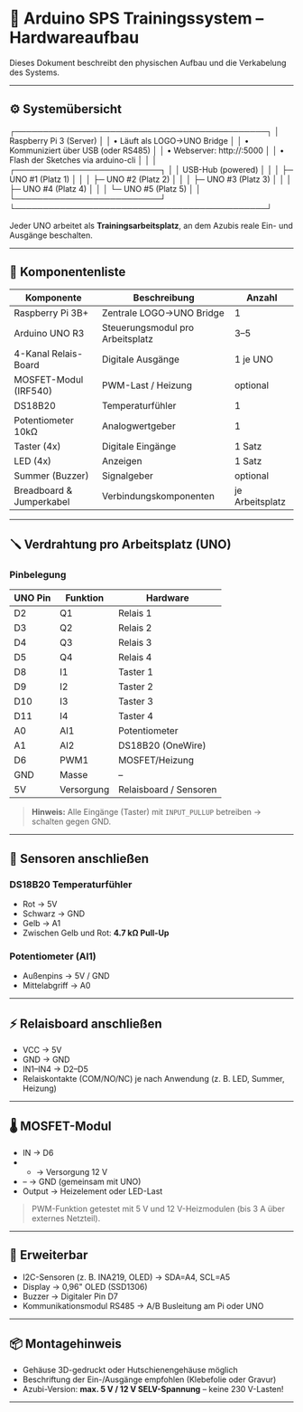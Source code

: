 # 🔌 Arduino SPS Trainingssystem – Hardwareaufbau

Dieses Dokument beschreibt den physischen Aufbau und die Verkabelung des Systems.

---

## ⚙️ Systemübersicht

┌─────────────────────────────────────────────┐
│ Raspberry Pi 3 (Server) │
│ • Läuft als LOGO→UNO Bridge │
│ • Kommuniziert über USB (oder RS485) │
│ • Webserver: http://<pi-ip>:5000 │
│ • Flash der Sketches via arduino-cli │
│
│ ┌──────────────────────────┐
│ │ USB-Hub (powered) │
│ │ ├─ UNO #1 (Platz 1) │
│ │ ├─ UNO #2 (Platz 2) │
│ │ ├─ UNO #3 (Platz 3) │
│ │ ├─ UNO #4 (Platz 4) │
│ │ └─ UNO #5 (Platz 5) │
│ └──────────────────────────┘
└─────────────────────────────────────────────┘


Jeder UNO arbeitet als **Trainingsarbeitsplatz**, an dem Azubis reale Ein- und Ausgänge beschalten.

---

## 🧩 Komponentenliste

| Komponente | Beschreibung | Anzahl |
|-------------|--------------|---------|
| Raspberry Pi 3B+ | Zentrale LOGO→UNO Bridge | 1 |
| Arduino UNO R3 | Steuerungsmodul pro Arbeitsplatz | 3–5 |
| 4-Kanal Relais-Board | Digitale Ausgänge | 1 je UNO |
| MOSFET-Modul (IRF540) | PWM-Last / Heizung | optional |
| DS18B20 | Temperaturfühler | 1 |
| Potentiometer 10kΩ | Analogwertgeber | 1 |
| Taster (4x) | Digitale Eingänge | 1 Satz |
| LED (4x) | Anzeigen | 1 Satz |
| Summer (Buzzer) | Signalgeber | optional |
| Breadboard & Jumperkabel | Verbindungskomponenten | je Arbeitsplatz |

---

## 🪛 Verdrahtung pro Arbeitsplatz (UNO)

### Pinbelegung
| UNO Pin | Funktion | Hardware |
|----------|-----------|-----------|
| D2 | Q1 | Relais 1 |
| D3 | Q2 | Relais 2 |
| D4 | Q3 | Relais 3 |
| D5 | Q4 | Relais 4 |
| D8 | I1 | Taster 1 |
| D9 | I2 | Taster 2 |
| D10 | I3 | Taster 3 |
| D11 | I4 | Taster 4 |
| A0 | AI1 | Potentiometer |
| A1 | AI2 | DS18B20 (OneWire) |
| D6 | PWM1 | MOSFET/Heizung |
| GND | Masse | – |
| 5V | Versorgung | Relaisboard / Sensoren |

> **Hinweis:** Alle Eingänge (Taster) mit `INPUT_PULLUP` betreiben → schalten gegen GND.

---

## 🧲 Sensoren anschließen

### DS18B20 Temperaturfühler
- Rot → 5V  
- Schwarz → GND  
- Gelb → A1  
- Zwischen Gelb und Rot: **4.7 kΩ Pull-Up**

### Potentiometer (AI1)
- Außenpins → 5V / GND  
- Mittelabgriff → A0

---

## ⚡ Relaisboard anschließen
- VCC → 5V  
- GND → GND  
- IN1–IN4 → D2–D5  
- Relaiskontakte (COM/NO/NC) je nach Anwendung (z. B. LED, Summer, Heizung)

---

## 🌡️ MOSFET-Modul
- IN → D6  
- + → Versorgung 12 V  
- – → GND (gemeinsam mit UNO)  
- Output → Heizelement oder LED-Last  

> PWM-Funktion getestet mit 5 V und 12 V-Heizmodulen (bis 3 A über externes Netzteil).

---

## 🧠 Erweiterbar
- I2C-Sensoren (z. B. INA219, OLED) → SDA=A4, SCL=A5  
- Display → 0,96" OLED (SSD1306)  
- Buzzer → Digitaler Pin D7  
- Kommunikationsmodul RS485 → A/B Busleitung am Pi oder UNO

---

## 📦 Montagehinweis
- Gehäuse 3D-gedruckt oder Hutschienengehäuse möglich  
- Beschriftung der Ein-/Ausgänge empfohlen (Klebefolie oder Gravur)
- Azubi-Version: **max. 5 V / 12 V SELV-Spannung** – keine 230 V-Lasten!

---

